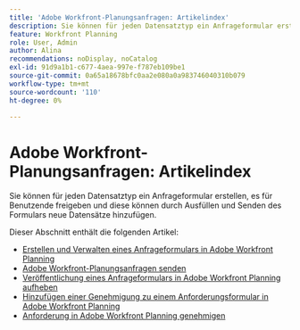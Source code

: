 ```yaml
---
title: 'Adobe Workfront-Planungsanfragen: Artikelindex'
description: Sie können für jeden Datensatztyp ein Anfrageformular erstellen, es für Benutzende freigeben und diese können durch Ausfüllen und Senden des Formulars neue Datensätze hinzufügen.
feature: Workfront Planning
role: User, Admin
author: Alina
recommendations: noDisplay, noCatalog
exl-id: 91d9a1b1-c677-4aea-997e-f787eb109be1
source-git-commit: 0a65a18678bfc0aa2e080a0a983746040310b079
workflow-type: tm+mt
source-wordcount: '110'
ht-degree: 0%

---
```


# Adobe Workfront-Planungsanfragen: Artikelindex

<!--<span class="preview">The highlighted information on this page refers to functionality not yet generally available. It is available only in the Preview environment for all customers. After the monthly releases to Production, the same features are also available in the Production environment for customers who enabled fast releases. </span>   

<span class="preview">For information about fast releases, see [Enable or disable fast releases for your organization](/help/quicksilver/administration-and-setup/set-up-workfront/configure-system-defaults/enable-fast-release-process.md). </span>-->

Sie können für jeden Datensatztyp ein Anfrageformular erstellen, es für Benutzende freigeben und diese können durch Ausfüllen und Senden des Formulars neue Datensätze hinzufügen.

Dieser Abschnitt enthält die folgenden Artikel:

* [Erstellen und Verwalten eines Anfrageformulars in Adobe Workfront Planning](/help/quicksilver/planning/requests/create-request-form.md)
* [Adobe Workfront-Planungsanfragen senden](/help/quicksilver/planning/requests/submit-requests.md)
* [Veröffentlichung eines Anfrageformulars in Adobe Workfront Planning aufheben](/help/quicksilver/planning/requests/unpublish-request-form.md)
* [Hinzufügen einer Genehmigung zu einem Anforderungsformular in Adobe Workfront Planning](/help/quicksilver/planning/requests/add-approval-to-request-form.md)
* [Anforderung in Adobe Workfront Planning genehmigen](/help/quicksilver/planning/requests/approve-request.md)
